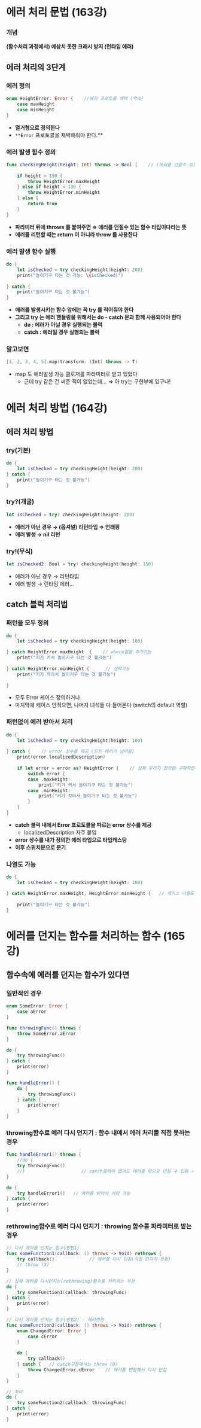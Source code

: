 # 에러 처리 문법 (163강)

### 개념

**(함수처리 과정에서) 예상치 못한 크래시 방지 (런타임 에러)**

## 에러 처리의 3단계

### 에러 정의

```swift
enum HeightError: Error {    //에러 프로토콜 채택 (약속)
    case maxHeight
    case minHeight
}
```

- **열거형으로 정의한다**
- `**Error` 프로토콜을 채택해줘야 한다.**

### 에러 발생 함수 정의

```swift
func checkingHeight(height: Int) throws -> Bool {    // (에러를 던잘수 있는 함수 타입이다)
    
    if height > 190 {
        throw HeightError.maxHeight
    } else if height < 130 {
        throw HeightError.minHeight
    } else {
        return true
    }
}
```

- **파라미터 뒤에 throws 를 붙여주면 ⇒ 에러를 던질수 있는 함수 타입이다라는 뜻**
- **에러를 리턴할 때는 return 이 아니라 throw 를 사용한다**

### 에러 발생 함수 실행

```swift
do {
    let isChecked = try checkingHeight(height: 200)
    print("놀이기구 타는 것 가능: \(isChecked)")
    
} catch {
    print("놀이기구 타는 것 불가능")
}
```

- **에러를 발생시키는 함수 앞에는 꼭 try 를 적어줘야 한다**
- **그리고 try 는 에러 핸들링을 위해서는 do - catch 문과 함께 사용되어야 한다**
    - **do : 에러가 아닐 경우 실행되는 블럭**
    - **catch : 에러일 경우 실행되는 블럭**

### 알고보면

```swift
[1, 2, 3, 4, 5].map(transform: (Int) throws -> T)
```

- map 도 에러발생 가능 클로저를 파라미터로 받고 있었다
    - 근데 try 같은 건 써준 적이 없었는데… ⇒ 아 try는 구현부에 있구나!

# 에러 처리 방법 (164강)

## 에러 처리 방법

### try(기본)

```swift
do {
    let isChecked = try checkingHeight(height: 200)
} catch {
    print("놀이기구 타는 것 불가능")
}
```

### try?(개굴)

```swift
let isChecked = try? checkingHeight(height: 200)
```

- **에러가 아닌 경우 → (옵셔널) 리턴타입 ⇒ 언래핑**
- **에러 발생 → nil 리턴**

### try!(무식)

```swift
let isChecked2: Bool = try! checkingHeight(height: 150)
```

- 에러가 아닌 경우 → 리턴타입
- 에러 발생 → 런타임 에러…

## catch 블럭 처리법

### 패턴을 모두 정의

```swift
do {
    let isChecked = try checkingHeight(height: 100)

} catch HeightError.maxHeight  {    // where절을 추가가능
    print("키가 커서 놀이기구 타는 것 불가능")
    
} catch HeightError.minHeight {      // 생략가능
    print("키가 작아서 놀이기구 타는 것 불가능")
    
}
```

- 모두 Error 케이스 정의하거나
- 마지막에 케이스 안적으면, 나머지 녀석들 다 들어온다 (switch의 default 역할)

### 패턴없이 에러 받아서 처리

```swift
do {
    let isChecked = try checkingHeight(height: 100)
    
} catch {    // error 상수를 제공 (모든 에러가 넘어옴)
    print(error.localizedDescription)
    
    if let error = error as? HeightError {    // 실제 우리가 정의한 구체적인 에러 타입이 아니고, 에러 타입(프로토콜)이 넘어올 뿐
        switch error {
        case .maxHeight:
            print("키가 커서 놀이기구 타는 것 불가능")
        case .minHeight:
            print("키가 작아서 놀이기구 타는 것 불가능")
        }
    }
}
```

- **catch 블럭 내에서 Error 프로토콜을 따르는 error 상수를 제공**
    - localizedDescription 자주 붙임
- **error 상수를 내가 정의한 에러 타입으로 타입캐스팅**
- **이후 스위치문으로 분기**

### 나열도 가능

```swift
do {
    let isChecked = try checkingHeight(height: 100)

} catch HeightError.maxHeight, HeightError.minHeight {   // 케이스 나열도 가능해짐
    
    print("놀이기구 타는 것 불가능")
}
```

# 에러를 던지는 함수를 처리하는 함수 (165강)

## 함수속에 에러를 던지는 함수가 있다면

### 일반적인 경우

```swift
enum SomeError: Error {
    case aError
}

func throwingFunc() throws {
    throw SomeError.aError
}

do {
    try throwingFunc()
} catch {
    print(error)
}

func handleError() {
    do {
        try throwingFunc()
    } catch {
        print(error)
    }
}
```

### throwing함수로 에러 다시 던지기 : 함수 내에서 에러 처리를 직접 못하는 경우

```swift
func handleError1() throws {
    //do {
    try throwingFunc()
    //}                     // catch블럭이 없어도 에러를 밖으로 던질 수 있음 ⭐️
}

do {
    try handleError1()   // 에러를 받아서 처리 가능
} catch {
    print(error)
}
```

### rethrowing함수로 에러 다시 던지기 : throwing 함수를 파라미터로 받는 경우

```swift
// 다시 에러를 던지는 함수(방법1)
func someFunction1(callback: () throws -> Void) rethrows {
    try callback()             // 에러를 다시 던짐(직접 던지지 못함)
    // throw (X)
}

// 실제 에러를 다시던지는(rethrowing)함수를 처리하는 부분
do {
    try someFunction1(callback: throwingFunc)
} catch {
    print(error)
}

// 다시 에러를 던지는 함수(방법2) - 에러변환
func someFunction2(callback: () throws -> Void) rethrows {
    enum ChangedError: Error {
        case cError
    }
    
    do {
        try callback()
    } catch {   // catch구문에서는 throw (O)
        throw ChangedError.cError    // 에러를 변환해서 다시 던짐
    }
}

// 처리
do {
    try someFunction2(callback: throwingFunc)
} catch {
    print(error)
}
```


